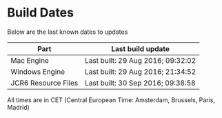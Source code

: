 # Build Dates

Below are the last known dates to updates

Part | Last build update
-----|-----
Mac Engine | Last built: 29 Aug 2016; 09:32:02
Windows Engine | Last built: 29 Aug 2016; 21:34:52
JCR6 Resource Files | Last built: 30 Sep 2016; 09:38:58
All times are in CET (Central European Time: Amsterdam, Brussels, Paris, Madrid)



